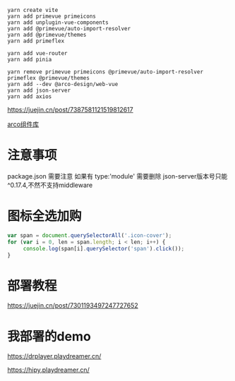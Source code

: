 ```shell
yarn create vite
yarn add primevue primeicons
yarn add unplugin-vue-components
yarn add @primevue/auto-import-resolver
yarn add @primevue/themes
yarn add primeflex

yarn add vue-router
yarn add pinia

yarn remove primevue primeicons @primevue/auto-import-resolver primeflex @primevue/themes
yarn add --dev @arco-design/web-vue
yarn add json-server
yarn add axios
```
https://juejin.cn/post/7387581121519812617

[arco组件库](https://arco.design/vue/component/layout)

# 注意事项
package.json 需要注意 如果有 type:'module' 需要删除
json-server版本号只能 ^0.17.4,不然不支持middleware

# 图标全选加购
```javascript
var span = document.querySelectorAll('.icon-cover');
for (var i = 0, len = span.length; i < len; i++) {
     console.log(span[i].querySelector('span').click());
}

```

# 部署教程

https://juejin.cn/post/7301193497247727652

# 我部署的demo

https://drplayer.playdreamer.cn/

https://hipy.playdreamer.cn/